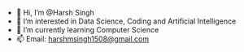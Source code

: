 - 👋 Hi, I’m @Harsh Singh
- 👀 I’m interested in Data Science, Coding and Artificial Intelligence
- 🌱 I’m currently learning Computer Science
- 📫 Email: harshmsingh1508@gmail.com

<!---
harshms18/harshms18 is a ✨ special ✨ repository because its `README.md` (this file) appears on your GitHub profile.
You can click the Preview link to take a look at your changes.
--->

